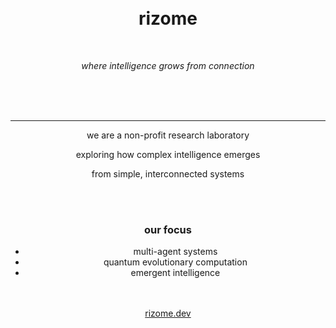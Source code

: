 <div align="center">
  <br>
  <br>
  <h1>rizome</h1>
  <br>
  <p><em>where intelligence grows from connection</em></p>
  <br>
  <br>
  <br>
</div>

---

<div align="center">
  <p>we are a non-profit research laboratory</p>
  <p>exploring how complex intelligence emerges</p>
  <p>from simple, interconnected systems</p>
  <br>
  <br>
</div>

<div align="center">
  <h3>our focus</h3>
    <ul>
      <li>multi-agent systems</li>
      <li>quantum evolutionary computation</li>
      <li>emergent intelligence</li>
    </ul>
  <br>
  <br>
</div>

<div align="center">
  <a href="https://rizome.dev">rizome.dev</a>
  <br>
  <br>
  <br>
</div>
